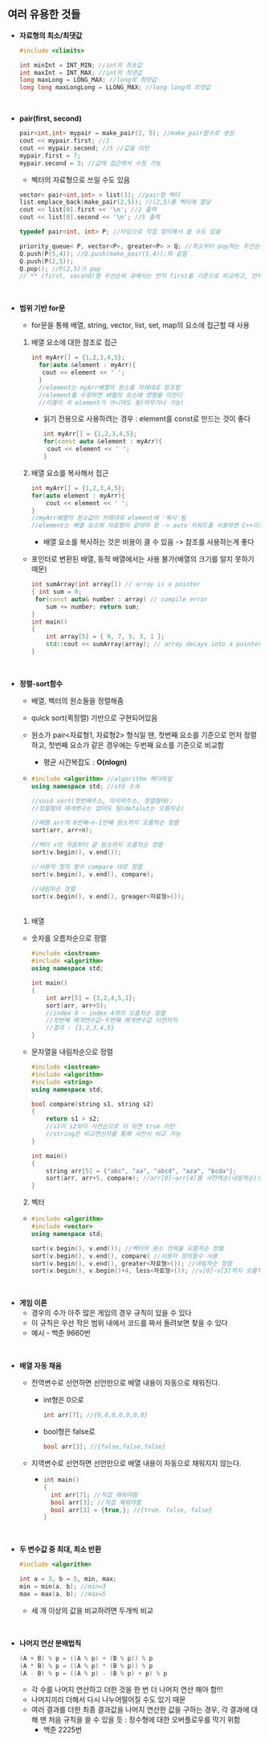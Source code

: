 ## 여러 유용한 것들

- **자료형의 최소/최댓값**
  
  ```cpp
  #include <climits>
  
  int minInt = INT_MIN; //int의 최솟값
  int maxInt = INT_MAX; //int의 최댓값
  long maxLong = LONG_MAX; //long의 최댓값
  long long maxLongLong = LLONG_MAX; //long long의 최댓값
  ```
  

<br>

- **pair(first, second)**

  ```c++
  pair<int,int> mypair = make_pair(2, 5); //make_pair함수로 생성
  cout << mypair.first; //2
  cout << mypair.second; //5 //값을 리턴
  mypair.first = 7;
  mypair.second = 3; //값에 접근해서 수정 가능
  ```

  - 벡터의 자료형으로 쓰일 수도 있음

  ```cpp
  vector< pair<int,int> > list(3); //pair형 벡터
  list.emplace_back(make_pair(2,5)); //(2,5)를 벡터에 할당
  cout << list[0].first << '\n'; //2 출력
  cout << list[0].second << '\n'; //5 출력
  ```

  ```cpp
  typedef pair<int, int> P; //타입으로 직접 정의해서 쓸 수도 있음
  
  priority_queue< P, vector<P>, greater<P> > Q; //최소부터 pop하는 우선순위 큐
  Q.push(P(5,4)); //Q.push(make_pair(5,4));와 같음
  Q.push(P(2,5));
  Q.pop(); //P(2,5)가 pop
  // ** (first, second)형 우선순위 큐에서는 먼저 first를 기준으로 비교하고, 만약 first가 같은 경우에는 second를 비교함 **
  ```

  <br>

- **범위 기반 for문**

  - for문을 통해 배열, string, vector, list, set, map의 요소에 접근할 때 사용

  1. 배열 요소에 대한 참조로 접근

     ```cpp
     int myArr[] = {1,2,3,4,5};
       for(auto &element : myArr){
       	cout << element << ' ';
       }
       //element는 myArr배열의 원소를 차례대로 참조함
       //element를 수정하면 배열의 요소에 영향을 미친다
       //이름이 꼭 element가 아니여도 됨(아무거나 가능)
     ```

     - 읽기 전용으로 사용하려는 경우 : element를 const로 만드는 것이 좋다

       ```cpp
       int myArr[] = {1,2,3,4,5};
       for(const auto &element : myArr){
       	cout << element << ' ';
       }
       ```

  2. 배열 요소를 복사해서 접근

     ```cpp
     int myArr[] = {1,2,3,4,5};
     for(auto element : myArr){ 
         cout << element << ' ';
     }
     //myArr배열의 원소값이 차례대로 element에 '복사'됨
     //element는 배열 요소와 자료형이 같아야 함 -> auto 키워드를 사용하면 C++이자동으로 자료형을 추론함
     ```

     - 배열 요소를 복사하는 것은 비용이 클 수 있음 -> 참조를 사용하는게 좋다

  - 포인터로 변환된 배열, 동적 배열에서는 사용 불가(배열의 크기를 알지 못하기 때문)

    ```cpp
    int sumArray(int array[]) // array is a pointer
    { int sum = 0; 
     for(const auto& number : array) // compile error
        sum += number; return sum; 
    }
    int main() 
    { 
        int array[5] = { 9, 7, 5, 3, 1 };
        std::cout << sumArray(array); // array decays into a pointer here  
    }
    ```


<br>

- **정렬-sort함수**

  - 배열, 벡터의 원소들을 정렬해줌

  - quick sort(퀵정렬) 기반으로 구현되어있음

  - 원소가 pair<자료형1, 자료형2> 형식일 땐, 첫번째 요소를 기준으로 먼저 정렬하고, 첫번째 요소가 같은 경우에는 두번째 요소를 기준으로 비교함

    - 평균 시간복잡도 : **O(nlogn)**
  
  - ```cpp
    #include <algorithm> //algorithm 헤더파일
    using namespace std; //std 소속
    
    //void sort(첫번째주소, 마지막주소, 정렬형태);
    //정렬형태 매개변수는 없어도 됨(defalut는 오름차순)
    
    //배열 arr의 0번째~n-1번째 원소까지 오름차순 정렬
    sort(arr, arr+n);
    
    //벡터 v의 처음부터 끝 원소까지 오름차순 정렬
    sort(v.begin(), v.end());
    
    //사용자 정의 함수 compare 대로 정렬
    sort(v.begin(), v.end(), compare);
    
    //내림차순 정렬
    sort(v.begin(), v.end(), greager<자료형>());
    ```
    <br>
   1. 배열

   - 숫자를 오름차순으로 정렬
  
      ```cpp
      #include <iostream>
      #include <algorithm>
      using namespace std;
      
      int main()
      {
          int arr[5] = {3,2,4,5,1};
          sort(arr, arr+5); 
          //index 0 ~ index 4까지 오름차순 정렬
          //첫번째 매개변수값~두번째 매개변수값 이전까지
          //결과 : {1,2,3,4,5}
      }
      ```

   - 문자열을 내림차순으로 정렬
  
      ```cpp
      #include <iostream>
      #include <algorithm>
      #include <string>
      using namespace std;
      
      bool compare(string s1, string s2)
      {
          return s1 > s2; 
          //s1이 s2보다 사전순으로 더 뒤면 true 리턴
          //string은 비교연산자를 통해 사전식 비교 가능
      }
      
      int main()
      {
          string arr[5] = {"abc", "aa", "abcd", "aza", "bcda"};
          sort(arr, arr+5, compare); //arr[0]~arr[4]를 사전역순(내림차순)으로 정렬
      }
      ```

   2. 벡터
  
    - ```cpp
      #include <algorithm>
      #include <vector>
      using namespace std;
      
      sort(v.begin(), v.end()); //벡터의 원소 전체를 오름차순 정렬
      sort(v.begin(), v.end(), compare) //사용자 정의함수 사용
      sort(v.begin(), v.end(), greater<자료형>()); //내림차순 정렬
      sort(v.begin(), v.begin()+4, less<자료형>()); //v[0]~v[3]까지 오름차순 정렬
      ```
  

<br>

- **게임 이론**
  - 경우의 수가 아주 많은 게임의 경우 규칙이 있을 수 있다
  - 이 규칙은 우선 작은 범위 내에서 코드를 짜서 돌려보면 찾을 수 있다
  - 예시 - 백준 9660번

<br>

- **배열 자동 채움**

  - 전역변수로 선언하면 선언만으로 배열 내용이 자동으로 채워진다.

    - int형은 0으로

      ```c++
      int arr[7]; //{0,0,0,0,0,0,0}
      ```

    - bool형은 false로

      ```c++
      bool arr[3]; //{false,false,false}
      ```

  - 지역변수로 선언하면 선언만으로 배열 내용이 자동으로 채워지지 않는다.

    - ```c++
      int main()
      {
        int arr[7]; //직접 채워야함
        bool arr[3]; //직접 채워야함
        bool arr[3] = {true,}; //{true, false, false}
      }
      ```

<br>

- **두 변수값 중 최대, 최소 반환**

  ```cpp
  #include <algorithm>
  
  int a = 3, b = 5, min, max;
  min = min(a, b); //min=3
  max = max(a, b); //max=5
  ```
  - 세 개 이상의 값을 비교하려면 두개씩 비교

<br>

- **나머지 연산 분배법칙**

  ```cpp
  (A + B) % p = ((A % p) + (B % p)) % p
  (A * B) % p = ((A % p) * (B % p)) % p
  (A - B) % p = ((A % p) - (B % p) + p) % p
  ```
  - 각 수를 나머지 연산하고 더한 것을 한 번 더 나머지 연산 해야 함!!!
  - 나머지끼리 더해서 다시 나누어떨어질 수도 있기 때문
  - 여러 결과를 더한 최종 결과값을 나머지 연산한 값을 구하는 경우, 각 결과에 대해 맨 처음 규칙을 쓸 수 있을 듯 : 정수형에 대한 오버플로우를 막기 위함
    - 백준 2225번
